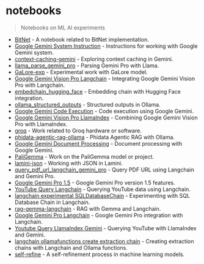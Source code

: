 # notebooks
> Notebooks on ML AI experiments

- [BitNet](./notebooks/BitNet) - A notebook related to BitNet implementation.  
- [Google Gemini System Instruction](./notebooks/Google_Gemini_System_Instruction) - Instructions for working with Google Gemini system.  
- [context-caching-gemini](./notebooks/context-caching-gemini) - Exploring context caching in Gemini.  
- [llama_parse_gemini_pro](./notebooks/llama_parse_gemini_pro) - Parsing Gemini Pro with Llama.  
- [GaLore-exp](./notebooks/GaLore-exp) - Experimental work with GaLore model.  
- [Google Gemini Vision Pro Langchain](./notebooks/Google_Gemini_Vision_Pro_Langchain) - Integrating Google Gemini Vision Pro with Langchain.  
- [embedchain_hugging_face](./notebooks/embedchain_hugging_face) - Embedding chain with Hugging Face integration.  
- [ollama_structured_outputs](./notebooks/ollama_structured_outputs) - Structured outputs in Ollama.  
- [Google Gemini Code Execution](./notebooks/Google_Gemini_Code_Execution) - Code execution using Google Gemini.  
- [Google Gemini Vision Pro LlamaIndex](./notebooks/Google_Gemini_Vision_Pro_LlamaIndex) - Combining Google Gemini Vision Pro with LlamaIndex.  
- [groq](./notebooks/groq) - Work related to Groq hardware or software.  
- [phidata-agentic-rag-ollama](./notebooks/phidata-agentic-rag-ollama) - Phidata Agentic RAG with Ollama.  
- [Google Gemini Document Processing](./notebooks/Google_Gemini_Document_Processing) - Document processing with Google Gemini.  
- [PaliGemma](./notebooks/PaliGemma) - Work on the PaliGemma model or project.  
- [lamini-json](./notebooks/lamini-json) - Working with JSON in Lamini.  
- [query_pdf_url_langchain_gemini_pro](./notebooks/query_pdf_url_langchain_gemini_pro) - Query PDF URL using Langchain and Gemini Pro.  
- [Google Gemini Pro 1.5](./notebooks/Google_Gemini_Pro_1.5) - Google Gemini Pro version 1.5 features.  
- [YouTube Query Langchain](./notebooks/YouTube_Query_Langchain) - Querying YouTube data using Langchain.  
- [langchain experimental SQLDatabaseChain](./notebooks/langchain_experimental_SQLDatabaseChain) - Experimenting with SQL Database Chain in Langchain.  
- [rag-gemma-langchain](./notebooks/rag-gemma-langchain) - RAG with Gemma and Langchain.  
- [Google Gemini Pro Langchain](./notebooks/Google_Gemini_Pro_Langchain) - Google Gemini Pro integration with Langchain.  
- [Youtube Query LlamaIndex Gemini](./notebooks/Youtube_Query_LlamaIndex_Gemini) - Querying YouTube with LlamaIndex and Gemini.  
- [langchain ollamafunctions create extraction chain](./notebooks/langchain_ollamafunctions_create_extraction_chain) - Creating extraction chains with Langchain and Ollama functions.  
- [self-refine](./notebooks/self-refine) - A self-refinement process in machine learning models.  
